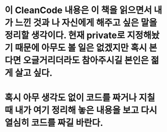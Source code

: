 # 이 CleanCode 내용은 이 책을 읽으면서 내가 느낀 것과 나 자신에게 해주고 싶은 말을 정리할 생각이다. 현재 private로 지정해놨기 때문에 아무도 볼 일은 없겠지만 혹시 본다면 오글거리더라도 참아주시길 본인은 젊게 살고 싶다.
# 혹시 아무 생각도 없이 코드를 짜거나 지칠 때 내가 여기 정리해 놓은 내용을 보고 다시 열심히 코드를 짜길 바란다.
